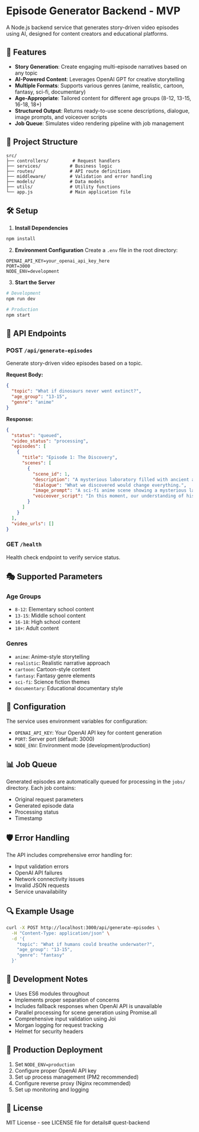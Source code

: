 # Episode Generator Backend - MVP

A Node.js backend service that generates story-driven video episodes using AI, designed for content creators and educational platforms.

## 🚀 Features

- **Story Generation**: Create engaging multi-episode narratives based on any topic
- **AI-Powered Content**: Leverages OpenAI GPT for creative storytelling
- **Multiple Formats**: Supports various genres (anime, realistic, cartoon, fantasy, sci-fi, documentary)
- **Age-Appropriate**: Tailored content for different age groups (8-12, 13-15, 16-18, 18+)
- **Structured Output**: Returns ready-to-use scene descriptions, dialogue, image prompts, and voiceover scripts
- **Job Queue**: Simulates video rendering pipeline with job management

## 📁 Project Structure

```
src/
├── controllers/         # Request handlers
├── services/           # Business logic
├── routes/             # API route definitions
├── middleware/         # Validation and error handling
├── models/             # Data models
├── utils/              # Utility functions
└── app.js              # Main application file
```

## 🛠️ Setup

1. **Install Dependencies**
```bash
npm install
```

2. **Environment Configuration**
Create a `.env` file in the root directory:
```env
OPENAI_API_KEY=your_openai_api_key_here
PORT=3000
NODE_ENV=development
```

3. **Start the Server**
```bash
# Development
npm run dev

# Production
npm start
```

## 📡 API Endpoints

### POST `/api/generate-episodes`

Generate story-driven video episodes based on a topic.

**Request Body:**
```json
{
  "topic": "What if dinosaurs never went extinct?",
  "age_group": "13-15",
  "genre": "anime"
}
```

**Response:**
```json
{
  "status": "queued",
  "video_status": "processing",
  "episodes": [
    {
      "title": "Episode 1: The Discovery",
      "scenes": [
        {
          "scene_id": 1,
          "description": "A mysterious laboratory filled with ancient artifacts",
          "dialogue": "What we discovered would change everything.",
          "image_prompt": "A sci-fi anime scene showing a mysterious laboratory...",
          "voiceover_script": "In this moment, our understanding of history would be forever altered."
        }
      ]
    }
  ],
  "video_urls": []
}
```

### GET `/health`

Health check endpoint to verify service status.

## 🎭 Supported Parameters

### Age Groups
- `8-12`: Elementary school content
- `13-15`: Middle school content  
- `16-18`: High school content
- `18+`: Adult content

### Genres
- `anime`: Anime-style storytelling
- `realistic`: Realistic narrative approach
- `cartoon`: Cartoon-style content
- `fantasy`: Fantasy genre elements
- `sci-fi`: Science fiction themes
- `documentary`: Educational documentary style

## 🔧 Configuration

The service uses environment variables for configuration:

- `OPENAI_API_KEY`: Your OpenAI API key for content generation
- `PORT`: Server port (default: 3000)
- `NODE_ENV`: Environment mode (development/production)

## 📊 Job Queue

Generated episodes are automatically queued for processing in the `jobs/` directory. Each job contains:

- Original request parameters
- Generated episode data
- Processing status
- Timestamp

## 🛡️ Error Handling

The API includes comprehensive error handling for:
- Input validation errors
- OpenAI API failures
- Network connectivity issues
- Invalid JSON requests
- Service unavailability

## 🔍 Example Usage

```bash
curl -X POST http://localhost:3000/api/generate-episodes \
  -H "Content-Type: application/json" \
  -d '{
    "topic": "What if humans could breathe underwater?",
    "age_group": "13-15",
    "genre": "fantasy"
  }'
```

## 📝 Development Notes

- Uses ES6 modules throughout
- Implements proper separation of concerns
- Includes fallback responses when OpenAI API is unavailable
- Parallel processing for scene generation using Promise.all
- Comprehensive input validation using Joi
- Morgan logging for request tracking
- Helmet for security headers

## 🚀 Production Deployment

1. Set `NODE_ENV=production`
2. Configure proper OpenAI API key
3. Set up process management (PM2 recommended)
4. Configure reverse proxy (Nginx recommended)
5. Set up monitoring and logging

## 📄 License

MIT License - see LICENSE file for details# quest-backend
